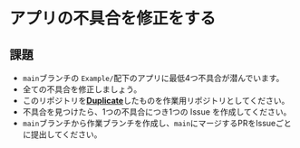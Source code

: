 # アプリの不具合を修正をする

## 課題
- `main`ブランチの `Example/`配下のアプリに最低4つ不具合が潜んでいます。
- 全ての不具合を修正しましょう。
- このリポジトリを[**Duplicate**](https://help.github.com/en/github/creating-cloning-and-archiving-repositories/duplicating-a-repository)したものを作業用リポジトリとしてください。
- 不具合を見つけたら、1つの不具合につき1つの Issue を作成してください。
- `main`ブランチから作業ブランチを作成し、`main`にマージするPRをIssueごとに提出してください。
